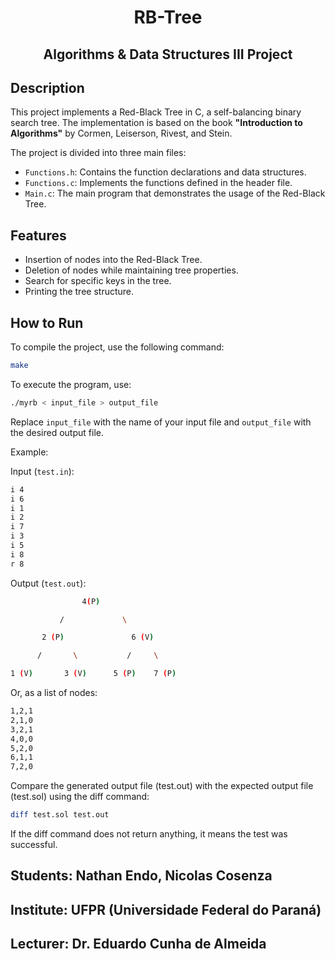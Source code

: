 <div align="center">

# RB-Tree

## Algorithms & Data Structures III Project

</div>

## Description

This project implements a Red-Black Tree in C, a self-balancing binary search tree. The implementation is based on the book **"Introduction to Algorithms"** by Cormen, Leiserson, Rivest, and Stein.

The project is divided into three main files:
- `Functions.h`: Contains the function declarations and data structures.
- `Functions.c`: Implements the functions defined in the header file.
- `Main.c`: The main program that demonstrates the usage of the Red-Black Tree.

## Features

- Insertion of nodes into the Red-Black Tree.
- Deletion of nodes while maintaining tree properties.
- Search for specific keys in the tree.
- Printing the tree structure.

## How to Run

To compile the project, use the following command:

```bash
make
```

To execute the program, use:

```bash
./myrb < input_file > output_file
```
Replace `input_file` with the name of your input file and `output_file` with the desired output file.

Example:

Input (`test.in`):

```bash
i 4
i 6
i 1
i 2
i 7
i 3
i 5
i 8
r 8
```
Output (`test.out`):

```bash
                4(P)

           /             \

       2 (P)               6 (V)

      /       \           /     \

1 (V)       3 (V)      5 (P)    7 (P)
```

Or, as a list of nodes:

```bash
1,2,1
2,1,0
3,2,1
4,0,0
5,2,0
6,1,1
7,2,0
```

Compare the generated output file (test.out) with the expected output file (test.sol) using the diff command:

```bash
diff test.sol test.out
```
If the diff command does not return anything, it means the test was successful.



## Students: Nathan Endo, Nicolas Cosenza

## Institute: UFPR (Universidade Federal do Paraná)

## Lecturer: Dr. Eduardo Cunha de Almeida
